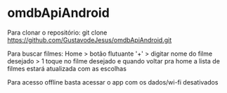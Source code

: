 # omdbApiAndroid

Para clonar o repositório:
  git clone https://github.com/GustavodeJesus/omdbApiAndroid.git

Para buscar filmes:
  Home > botão flutuante '+' > digitar nome do filme desejado > 1 toque no filme desejado e quando voltar pra home a lista de filmes estará atualizada com as escolhas
  
Para acesso offline basta acessar o app com os dados/wi-fi desativados
